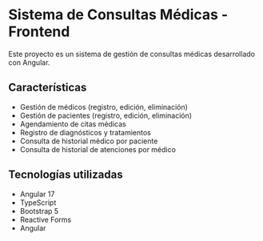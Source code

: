 # Sistema de Consultas Médicas - Frontend

Este proyecto es un sistema de gestión de consultas médicas desarrollado con Angular.

## Características

- Gestión de médicos (registro, edición, eliminación)
- Gestión de pacientes (registro, edición, eliminación)
- Agendamiento de citas médicas 
- Registro de diagnósticos y tratamientos
- Consulta de historial médico por paciente
- Consulta de historial de atenciones por médico

## Tecnologías utilizadas

- Angular 17
- TypeScript
- Bootstrap 5
- Reactive Forms
- Angular
